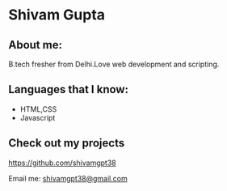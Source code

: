 # Shivam Gupta

## About me:

B.tech fresher from Delhi.Love web development and scripting.


## Languages that I know:

- HTML,CSS
- Javascript

## Check out my projects
https://github.com/shivamgpt38 


Email me: shivamgpt38@gmail.com